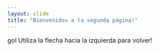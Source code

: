 ```yaml
---
layout: slide
title: "Bienvenidos a la segunda página!"
---
```

gol
Utiliza la flecha hacia la izquierda para volver!
